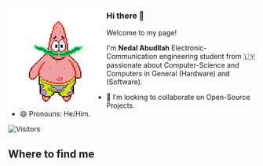 <a target="blank"><img align="left" src="./patric1.gif" /></a>

### Hi there 👋

Welcome to my page!

I'm **Nedal Abudllah** Electronic-Communication engineering student from 🇱🇾
passionate about Computer-Science and Computers in General (Hardware) and (Software).

- 👀 I’m looking to collaborate on Open-Source Projects.
- 😄 Pronouns: He/Him.

![Visitors](https://api.visitorbadge.io/api/visitors?path=https%3A%2F%2Fgithub.com%2FN3dal&labelColor=%2337d67a&countColor=%23263759)




## Where to find me





